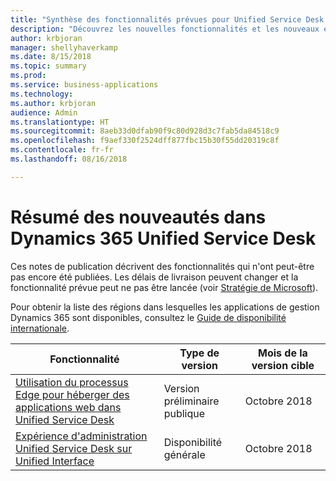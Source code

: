```yaml
---
title: "Synthèse des fonctionnalités prévues pour Unified Service Desk for Microsoft Dynamics 365"
description: "Découvrez les nouvelles fonctionnalités et les nouveaux engagements dans Unified Service Desk for Microsoft Dynamics 365"
author: krbjoran
manager: shellyhaverkamp
ms.date: 8/15/2018
ms.topic: summary
ms.prod: 
ms.service: business-applications
ms.technology: 
ms.author: krbjoran
audience: Admin
ms.translationtype: HT
ms.sourcegitcommit: 8aeb33d0dfab90f9c80d928d3c7fab5da84518c9
ms.openlocfilehash: f9aef330f2524dff877fbc15b30f55dd20319c8f
ms.contentlocale: fr-fr
ms.lasthandoff: 08/16/2018

---
```

#  <a name="summary-of-whats-new-in-dynamics-365-unified-service-desk"></a>Résumé des nouveautés dans Dynamics 365 Unified Service Desk 

Ces notes de publication décrivent des fonctionnalités qui n'ont peut-être pas encore été publiées. Les délais de livraison peuvent changer et la fonctionnalité prévue peut ne pas être lancée (voir [Stratégie de Microsoft](https://go.microsoft.com/fwlink/p/?linkid=2007332)).

Pour obtenir la liste des régions dans lesquelles les applications de gestion Dynamics 365 sont disponibles, consultez le [Guide de disponibilité internationale](https://aka.ms/dynamics_365_international_availability_deck). 


| Fonctionnalité                                                                                                                                                                                       | Type de version   | Mois de la version cible |
|-----------------------------------------------------------------------------------------------------------------------------------------------------------------------------------------------|----------------|----------------------|
| [Utilisation du processus Edge pour héberger des applications web dans Unified Service Desk](using-edge-process-hosting-web-applications-in-unified-service-desk.md) | Version préliminaire publique | Octobre 2018          |
| [Expérience d'administration Unified Service Desk sur Unified Interface](unified-service-desk-admin-experience-on-unified-client.md)                                                                     | Disponibilité générale             | Octobre 2018          |

